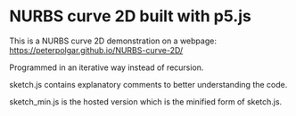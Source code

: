 # NURBS curve 2D built with p5.js
This is a NURBS curve 2D demonstration on a webpage: https://peterpolgar.github.io/NURBS-curve-2D/

Programmed in an iterative way instead of recursion.

sketch.js contains explanatory comments to better understanding the code.

sketch_min.js is the hosted version which is the minified form of sketch.js.
